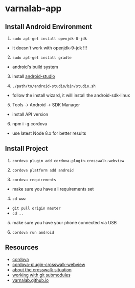 
# varnalab-app


## Install Android Environment

1. `sudo apt-get install openjdk-8-jdk`
  + it doesn't work with openjdk-9-jdk !!!

2. `sudo apt-get install gradle`
  + android's build system

3. install [android-studio](https://developer.android.com/studio/index.html)

4. `./path/to/android-studio/bin/studio.sh`
  - follow the install wizard, it will install the android-sdk-linux

5. Tools -> Android -> SDK Manager
  - install API version

6. npm i -g cordova
  - use latest Node 8.x for better results


## Install Project

1. `cordova plugin add cordova-plugin-crosswalk-webview`

2. `cordova platform add android`

3. `cordova requirements`
  + make sure you have all requirements set

4. `cd www`
  + `git pull origin master`
  + `cd ..`

5. make sure you have your phone connected via USB

6. `cordova run android`


## Resources

- [cordova](https://cordova.apache.org)
- [cordova-plugin-crosswalk-webview](https://www.npmjs.com/package/cordova-plugin-crosswalk-webview)
- [about the crosswalk situation](https://stackoverflow.com/a/18786905/1260020)
- [working with git submodules](https://github.com/blog/2104-working-with-submodules)
- [varnalab.github.io](https://github.com/VarnaLab/varnalab.github.io)
